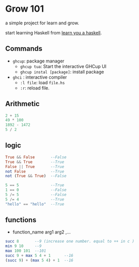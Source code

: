 # Grow 101

a simple project for learn and grow.

start learning Haskell from [learn you a haskell](https://learnyouahaskell.github.io/).

## Commands

- `ghcup`: package manager
  - `ghcup tua`: Start the interactive GHCup UI
  - `ghcup instal [package]`: install package
- `ghci` : interactive compiler
  - `:l file`:  load `file.hs`
  - `:r`: reload file.

## Arithmetic

```hs
2 + 15  
49 * 100  
1892 - 1472  
5 / 2  
```

## logic

```hs
True && False       --False  
True && True        --True  
False || True       --True  
not False           --True  
not (True && True)  --False  
```

```hs
5 == 5              --True  
1 == 0              --False  
5 /= 5              --False  
5 /= 4              --True  
"hello" == "hello"  --True  
```

## functions

- function_name arg1 arg2 ,...

```hs
succ 8       --9 (increase one number. equal to ++ in c )
min 9 10     --9
max 100 101  --101
succ 9 + max 5 4 + 1      --16
(succ 9) + (max 5 4) + 1  --16
```
